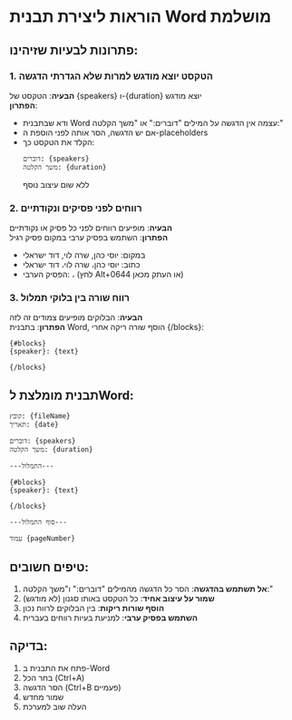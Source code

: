 # הוראות ליצירת תבנית Word מושלמת

## פתרונות לבעיות שזיהינו:

### 1. הטקסט יוצא מודגש למרות שלא הגדרתי הדגשה
**הבעיה**: הטקסט של {speakers} ו-{duration} יוצא מודגש  
**הפתרון**: 
- ודא שבתבנית Word עצמה אין הדגשה על המילים "דוברים:" או "משך הקלטה:"
- אם יש הדגשה, הסר אותה לפני הוספת ה-placeholders
- הקלד את הטקסט כך:
  ```
  דוברים: {speakers}
  משך הקלטה: {duration}
  ```
  ללא שום עיצוב נוסף

### 2. רווחים לפני פסיקים ונקודתיים
**הבעיה**: מופיעים רווחים לפני כל פסיק או נקודתיים  
**הפתרון**: השתמש בפסיק ערבי במקום פסיק רגיל
- במקום: יוסי כהן, שרה לוי, דוד ישראלי
- כתוב: יוסי כהן، שרה לוי، דוד ישראלי
- הפסיק הערבי: ، (לחץ Alt+0644 או העתק מכאן)

### 3. רווח שורה בין בלוקי תמלול
**הבעיה**: הבלוקים מופיעים צמודים זה לזה  
**הפתרון**: בתבנית Word, הוסף שורה ריקה אחרי {/blocks}:
```
{#blocks}
{speaker}: {text}

{/blocks}
```

## תבנית מומלצת לWord:

```
קובץ: {fileName}
תאריך: {date}

דוברים: {speakers}
משך הקלטה: {duration}

---התמלול---

{#blocks}
{speaker}: {text}

{/blocks}

---סוף התמלול---

עמוד {pageNumber}
```

## טיפים חשובים:
1. **אל תשתמש בהדגשה**: הסר כל הדגשה מהמילים "דוברים:" ו"משך הקלטה:"
2. **שמור על עיצוב אחיד**: כל הטקסט באותו סגנון (לא מודגש)
3. **הוסף שורות ריקות**: בין הבלוקים לרווח נכון
4. **השתמש בפסיק ערבי**: למניעת בעיות רווחים בעברית

## בדיקה:
1. פתח את התבנית ב-Word
2. בחר הכל (Ctrl+A)
3. הסר הדגשה (Ctrl+B פעמיים)
4. שמור מחדש
5. העלה שוב למערכת